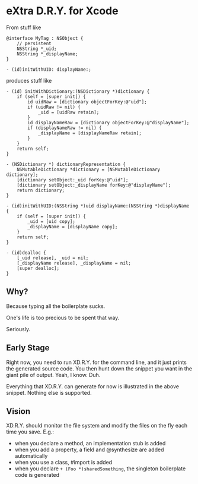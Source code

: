 eXtra D.R.Y. for Xcode
======================

From stuff like

    @interface MyTag : NSObject {
    	// persistent
    	NSString *_uid;
    	NSString *_displayName;
    }

    - (id)initWithUID: displayName:;

produces stuff like

    - (id) initWithDictionary:(NSDictionary *)dictionary {
        if (self = [super init]) {
            id uidRaw = [dictionary objectForKey:@"uid"];
            if (uidRaw != nil) {
                _uid = [uidRaw retain];
            }
            id displayNameRaw = [dictionary objectForKey:@"displayName"];
            if (displayNameRaw != nil) {
                _displayName = [displayNameRaw retain];
            }
        }
        return self;
    }

    - (NSDictionary *) dictionaryRepresentation {
        NSMutableDictionary *dictionary = [NSMutableDictionary dictionary];
        [dictionary setObject:_uid forKey:@"uid"];
        [dictionary setObject:_displayName forKey:@"displayName"];
        return dictionary;
    }

    - (id)initWithUID:(NSString *)uid displayName:(NSString *)displayName {
        if (self = [super init]) {
            _uid = [uid copy];
            _displayName = [displayName copy];
        }
        return self;
    }

    - (id)dealloc {
        [_uid release], _uid = nil;
        [_displayName release], _displayName = nil;
        [super dealloc];
    }


Why?
----

Because typing all the boilerplate sucks.

One's life is too precious to be spent that way.

Seriously.


Early Stage
-----------

Right now, you need to run XD.R.Y. for the command line, and it just prints the generated source code.
You then hunt down the snippet you want in the giant pile of output. Yeah, I know. Duh.

Everything that XD.R.Y. can generate for now is illustrated in the above snippet. Nothing else is supported.


Vision
------

XD.R.Y. should monitor the file system and modify the files on the fly each time you save. E.g.:

* when you declare a method, an implementation stub is added
* when you add a property, a field and @synthesize are added automatically
* when you use a class, #import is added
* when you declare `+ (Foo *)sharedSomething`, the singleton boilerplate code is generated
